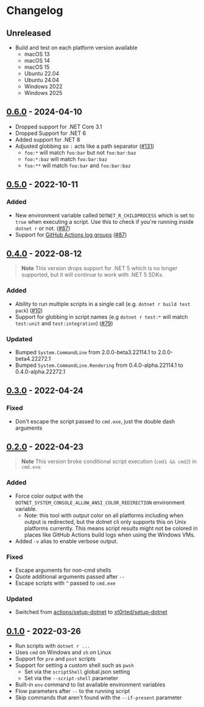 # Changelog

## Unreleased

- Build and test on each platform version available
  - macOS 13
  - macOS 14
  - macOS 15
  - Ubuntu 22.04
  - Ubuntu 24.04
  - Windows 2022
  - Windows 2025
## [0.6.0](https://github.com/xt0rted/dotnet-run-script/compare/v0.5.0...v0.6.0) - 2024-04-10

- Dropped support for .NET Core 3.1
- Dropped Support for .NET 6
- Added support for .NET 8
- Adjusted globbing so `:` acts like a path separator ([#131](https://github.com/xt0rted/dotnet-run-script/pull/131))
  - `foo:*` will match `foo:bar` but not `foo:bar:baz`
  - `foo:*:baz` will match `foo:bar:baz`
  - `foo:**` will match `foo:bar` and `foo:bar:baz`

## [0.5.0](https://github.com/xt0rted/dotnet-run-script/compare/v0.4.0...v0.5.0) - 2022-10-11

### Added

- New environment variable called `DOTNET_R_CHILDPROCESS` which is set to `true` when executing a script. Use this to check if you're running inside `dotnet r` or not. ([#87](https://github.com/xt0rted/dotnet-run-script/pull/87))
- Support for [GitHub Actions log groups](https://docs.github.com/en/actions/using-workflows/workflow-commands-for-github-actions#grouping-log-lines) ([#87](https://github.com/xt0rted/dotnet-run-script/pull/87))

## [0.4.0](https://github.com/xt0rted/dotnet-run-script/compare/v0.3.0...v0.4.0) - 2022-08-12

> **Note**
> This version drops support for .NET 5 which is no longer supported, but it will continue to work with .NET 5 SDKs.

### Added

- Ability to run multiple scripts in a single call (e.g. `dotnet r build test pack`) ([#10](https://github.com/xt0rted/dotnet-run-script/pull/10))
- Support for globbing in script names (e.g `dotnet r test:*` will match `test:unit` and `test:integration`) ([#79](https://github.com/xt0rted/dotnet-run-script/pull/79
))

### Updated

- Bumped `System.CommandLine` from 2.0.0-beta3.22114.1 to 2.0.0-beta4.22272.1
- Bumped `System.CommandLine.Rendering` from 0.4.0-alpha.22114.1 to 0.4.0-alpha.22272.1

## [0.3.0](https://github.com/xt0rted/dotnet-run-script/compare/v0.2.0...v0.3.0) - 2022-04-24

### Fixed

- Don't escape the script passed to `cmd.exe`, just the double dash arguments

## [0.2.0](https://github.com/xt0rted/dotnet-run-script/compare/v0.1.0...v0.2.0) - 2022-04-23

> **Note**
> This version broke conditional script execution (`cmd1 && cmd2`) in `cmd.exe`

### Added

- Force color output with the `DOTNET_SYSTEM_CONSOLE_ALLOW_ANSI_COLOR_REDIRECTION` environment variable.
  - Note: this tool with output color on all platforms including when output is redirected, but the dotnet cli only supports this on Unix platforms currently. This means script results might not be colored in places like GitHub Actions build logs when using the Windows VMs.
- Added `-v` alias to enable verbose output.

### Fixed

- Escape arguments for non-cmd shells
- Quote additional arguments passed after `--`
- Escape scripts with `^` passed to `cmd.exe`

### Updated

- Switched from [actions/setup-dotnet](https://github.com/actions/setup-dotnet) to [xt0rted/setup-dotnet](https://github.com/xt0rted/setup-dotnet)

## [0.1.0](https://github.com/xt0rted/dotnet-run-script/releases/tag/v0.1.0) - 2022-03-26

- Run scripts with `dotnet r ...`
- Uses `cmd` on Windows and `sh` on Linux
- Support for `pre` and `post` scripts
- Support for setting a custom shell such as `pwsh`
  - Set via the `scriptShell` global.json setting
  - Set via the `--script-shell` parameter
- Built-in `env` command to list available environment variables
- Flow parameters after `--` to the running script
- Skip commands that aren't found with the `--if-present` parameter
